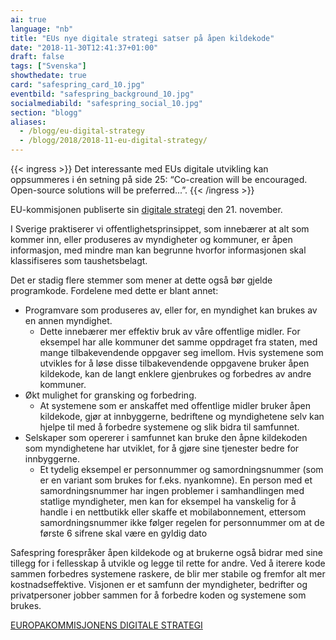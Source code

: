 ```yaml
---
ai: true
language: "nb"
title: "EUs nye digitale strategi satser på åpen kildekode"
date: "2018-11-30T12:41:37+01:00"
draft: false
tags: ["Svenska"]
showthedate: true
card: "safespring_card_10.jpg"
eventbild: "safespring_background_10.jpg"
socialmediabild: "safespring_social_10.jpg"
section: "blogg"
aliases:
  - /blogg/eu-digital-strategy
  - /blogg/2018/2018-11-eu-digital-strategy/
---
```

{{< ingress >}}
Det interessante med EUs digitale utvikling kan oppsummeres i én setning på side 25: “Co-creation will be encouraged. Open-source solutions will be preferred...”.
{{< /ingress >}}

EU-kommisjonen publiserte sin [digitale strategi][strategi] den 21. november.

I Sverige praktiserer vi offentlighetsprinsippet, som innebærer at alt som kommer inn, eller produseres av myndigheter og kommuner, er åpen informasjon, med mindre man kan begrunne hvorfor informasjonen skal klassifiseres som taushetsbelagt.

Det er stadig flere stemmer som mener at dette også bør gjelde programkode. Fordelene med dette er blant annet:

- Programvare som produseres av, eller for, en myndighet kan brukes av en annen myndighet.
  - Dette innebærer mer effektiv bruk av våre offentlige midler. For eksempel har alle kommuner det samme oppdraget fra staten, med mange tilbakevendende oppgaver seg imellom. Hvis systemene som utvikles for å løse disse tilbakevendende oppgavene bruker åpen kildekode, kan de langt enklere gjenbrukes og forbedres av andre kommuner.
- Økt mulighet for gransking og forbedring.
  - At systemene som er anskaffet med offentlige midler bruker åpen kildekode, gjør at innbyggerne, bedriftene og myndighetene selv kan hjelpe til med å forbedre systemene og slik bidra til samfunnet.
- Selskaper som opererer i samfunnet kan bruke den åpne kildekoden som myndighetene har utviklet, for å gjøre sine tjenester bedre for innbyggerne.
  - Et tydelig eksempel er personnummer og samordningsnummer (som er en variant som brukes for f.eks. nyankomne). En person med et samordningsnummer har ingen problemer i samhandlingen med statlige myndigheter, men kan for eksempel ha vanskelig for å handle i en nettbutikk eller skaffe et mobilabonnement, ettersom samordningsnummer ikke følger regelen for personnummer om at de første 6 sifrene skal være en gyldig dato

Safespring forespråker åpen kildekode og at brukerne også bidrar med sine tillegg for i fellesskap å utvikle og legge til rette for andre. Ved å iterere kode sammen forbedres systemene raskere, de blir mer stabile og fremfor alt mer kostnadseffektive. Visjonen er et samfunn der myndigheter, bedrifter og privatpersoner jobber sammen for å forbedre koden og systemene som brukes.

<a href="https://ec.europa.eu/info/sites/info/files/strategy/decision-making_process/documents/ec_digitalstrategy_en.pdf" id="text-button">EUROPAKOMMISJONENS DIGITALE STRATEGI</a>

[strategi]: https://ec.europa.eu/info/sites/info/files/strategy/decision-making_process/documents/ec_digitalstrategy_en.pdf
